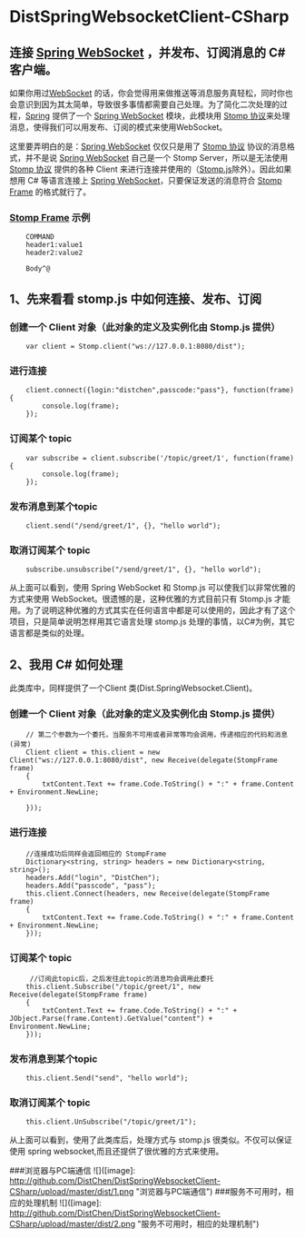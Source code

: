 # DistSpringWebsocketClient-CSharp
连接 [Spring WebSocket](http://docs.spring.io/spring/docs/4.3.0.RC2/spring-framework-reference/htmlsingle/#websocket-intro) ，并发布、订阅消息的 C# 客户端。
-----------------------------------

如果你用过[WebSocket](https://en.wikipedia.org/wiki/WebSocket) 的话，你会觉得用来做推送等消息服务真轻松，同时你也会意识到因为其太简单，导致很多事情都需要自己处理。为了简化二次处理的过程，[Spring](http://spring.io) 提供了一个 [Spring WebSocket](http://docs.spring.io/spring/docs/4.3.0.RC2/spring-framework-reference/htmlsingle/#websocket-intro) 模块，此模块用 [Stomp 协议](https://stomp.github.io/stomp-specification-1.2.html)来处理消息，使得我们可以用发布、订阅的模式来使用WebSocket。

这里要弄明白的是：[Spring WebSocket](http://docs.spring.io/spring/docs/4.3.0.RC2/spring-framework-reference/htmlsingle/#websocket-intro) 仅仅只是用了 [Stomp 协议](https://stomp.github.io/stomp-specification-1.2.html) 协议的消息格式，并不是说 [Spring WebSocket](http://docs.spring.io/spring/docs/4.3.0.RC2/spring-framework-reference/htmlsingle/#websocket-intro) 自己是一个 Stomp Server，所以是无法使用 [Stomp 协议](https://stomp.github.io/stomp-specification-1.2.html) 提供的各种 Client 来进行连接并使用的（[Stomp.js](http://jmesnil.net/stomp-websocket/doc/)除外）。因此如果想用 C# 等语言连接上 [Spring WebSocket](http://docs.spring.io/spring/docs/4.3.0.RC2/spring-framework-reference/htmlsingle/#websocket-intro)，只要保证发送的消息符合 [Stomp Frame](https://stomp.github.io/stomp-specification-1.2.html#STOMP_Frames) 的格式就行了。
### [Stomp Frame](https://stomp.github.io/stomp-specification-1.2.html#STOMP_Frames) 示例
        COMMAND
        header1:value1
        header2:value2

        Body^@

  
1、先来看看 stomp.js 中如何连接、发布、订阅
-----------------------------------
### 创建一个 Client 对象（此对象的定义及实例化由 Stomp.js 提供）
        var client = Stomp.client("ws://127.0.0.1:8080/dist");
### 进行连接
        client.connect({login:"distchen",passcode:"pass"}, function(frame) {
            console.log(frame);
        });
### 订阅某个 topic
        var subscribe = client.subscribe('/topic/greet/1', function(frame){
            console.log(frame);
        });
### 发布消息到某个topic
        client.send("/send/greet/1", {}, "hello world");
### 取消订阅某个 topic
        subscribe.unsubscribe("/send/greet/1", {}, "hello world");
从上面可以看到，使用 Spring WebSocket 和 Stomp.js 可以使我们以非常优雅的方式来使用 WebSocket。很遗憾的是，这种优雅的方式目前只有 Stomp.js 才能用。为了说明这种优雅的方式其实在任何语言中都是可以使用的，因此才有了这个项目，只是简单说明怎样用其它语言处理 stomp.js 处理的事情，以C#为例，其它语言都是类似的处理。

2、我用 C# 如何处理
-----------------------------------
此类库中，同样提供了一个Client 类(Dist.SpringWebsocket.Client)。
### 创建一个 Client 对象（此对象的定义及实例化由 Stomp.js 提供）
        // 第二个参数为一个委托，当服务不可用或者异常等均会调用，传递相应的代码和消息(异常)
        Client client = this.client = new Client("ws://127.0.0.1:8080/dist", new Receive(delegate(StompFrame frame)
        {
            txtContent.Text += frame.Code.ToString() + ":" + frame.Content + Environment.NewLine;
            
        }));
### 进行连接
        //连接成功后同样会返回相应的 StompFrame 
        Dictionary<string, string> headers = new Dictionary<string, string>();
        headers.Add("login", "DistChen");
        headers.Add("passcode", "pass");
        this.client.Connect(headers, new Receive(delegate(StompFrame frame)
        {
            txtContent.Text += frame.Code.ToString() + ":" + frame.Content + Environment.NewLine;
        }));
### 订阅某个 topic
         //订阅此topic后，之后发往此topic的消息均会调用此委托
        this.client.Subscribe("/topic/greet/1", new Receive(delegate(StompFrame frame)
        {
            txtContent.Text += frame.Code.ToString() + ":" + JObject.Parse(frame.Content).GetValue("content") + Environment.NewLine;
        }));
### 发布消息到某个topic
        this.client.Send("send", "hello world");
### 取消订阅某个 topic
        this.client.UnSubscribe("/topic/greet/1");

从上面可以看到，使用了此类库后，处理方式与 stomp.js 很类似。不仅可以保证使用 spring websocket,而且还提供了很优雅的方式来使用。

###浏览器与PC端通信
![]([image]: http://github.com/DistChen/DistSpringWebsocketClient-CSharp/upload/master/dist/1.png "浏览器与PC端通信")
###服务不可用时，相应的处理机制
![]([image]: http://github.com/DistChen/DistSpringWebsocketClient-CSharp/upload/master/dist/2.png "服务不可用时，相应的处理机制")
    

